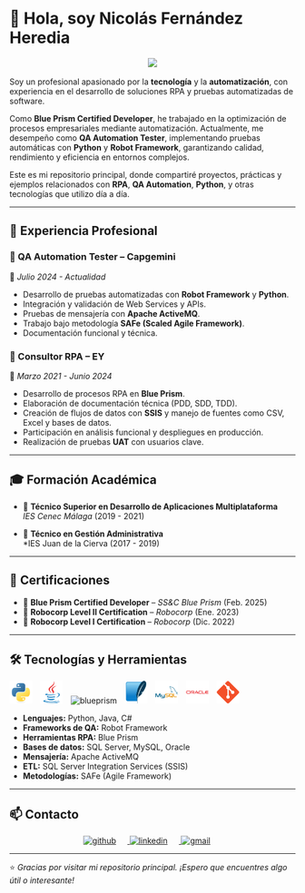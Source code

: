# 👋 Hola, soy Nicolás Fernández Heredia

<p align="center">
  <img src="https://i.ibb.co/m4L4c4t/Nico-Fernandez.gif">
</p>

Soy un profesional apasionado por la **tecnología** y la **automatización**, con experiencia en el desarrollo de soluciones RPA y pruebas automatizadas de software.

Como **Blue Prism Certified Developer**, he trabajado en la optimización de procesos empresariales mediante automatización. Actualmente, me desempeño como **QA Automation Tester**, implementando pruebas automáticas con **Python** y **Robot Framework**, garantizando calidad, rendimiento y eficiencia en entornos complejos.

Este es mi repositorio principal, donde compartiré proyectos, prácticas y ejemplos relacionados con **RPA**, **QA Automation**, **Python**, y otras tecnologías que utilizo día a día.

---

## 🚀 Experiencia Profesional

### 🧪 QA Automation Tester – Capgemini  
📍 *Julio 2024 - Actualidad*

- Desarrollo de pruebas automatizadas con **Robot Framework** y **Python**.
- Integración y validación de Web Services y APIs.
- Pruebas de mensajería con **Apache ActiveMQ**.
- Trabajo bajo metodología **SAFe (Scaled Agile Framework)**.
- Documentación funcional y técnica.

### 🤖 Consultor RPA – EY  
📍 *Marzo 2021 - Junio 2024*

- Desarrollo de procesos RPA en **Blue Prism**.
- Elaboración de documentación técnica (PDD, SDD, TDD).
- Creación de flujos de datos con **SSIS** y manejo de fuentes como CSV, Excel y bases de datos.
- Participación en análisis funcional y despliegues en producción.
- Realización de pruebas **UAT** con usuarios clave.

---

## 🎓 Formación Académica

- 📌 **Técnico Superior en Desarrollo de Aplicaciones Multiplataforma**  
  *IES Cenec Málaga* (2019 - 2021)

- 📌 **Técnico en Gestión Administrativa**  
  *IES Juan de la Cierva (2017 - 2019)

---

## 🏅 Certificaciones

- 🧠 **Blue Prism Certified Developer** – *SS&C Blue Prism* (Feb. 2025)  
- 🤖 **Robocorp Level II Certification** – *Robocorp* (Ene. 2023)  
- 🤖 **Robocorp Level I Certification** – *Robocorp* (Dic. 2022)  

---

## 🛠️ Tecnologías y Herramientas

<p align="left">
  <img src="https://raw.githubusercontent.com/devicons/devicon/master/icons/python/python-original.svg" alt="python" width="40" height="40" style="margin-right: 10px;" />
  <img src="https://raw.githubusercontent.com/devicons/devicon/master/icons/java/java-original.svg" alt="java" width="40" height="40" style="margin-right: 10px;" />
  <img src="https://encrypted-tbn0.gstatic.com/images?q=tbn:ANd9GcQvFf5eMGB_WA-oGFI-CC9mzVzKVjUbgLE9KA&s" alt="blueprism" width="40" height="40" style="margin-right: 10px;" />
  <img src="https://raw.githubusercontent.com/devicons/devicon/master/icons/sqlite/sqlite-original.svg" alt="sql" width="40" height="40" style="margin-right: 10px;" />
  <img src="https://raw.githubusercontent.com/devicons/devicon/master/icons/mysql/mysql-original-wordmark.svg" alt="mysql" width="40" height="40" style="margin-right: 10px;" />
  <img src="https://raw.githubusercontent.com/devicons/devicon/master/icons/oracle/oracle-original.svg" alt="oracle" width="40" height="40" style="margin-right: 10px;" />
  <img src="https://raw.githubusercontent.com/devicons/devicon/master/icons/git/git-original.svg" alt="git" width="40" height="40" style="margin-right: 10px;" />
</p>

- **Lenguajes:** Python, Java, C#  
- **Frameworks de QA:** Robot Framework  
- **Herramientas RPA:** Blue Prism  
- **Bases de datos:** SQL Server, MySQL, Oracle  
- **Mensajería:** Apache ActiveMQ  
- **ETL:** SQL Server Integration Services (SSIS)  
- **Metodologías:** SAFe (Agile Framework)  

---

## 📫 Contacto

<p align="center">
  <a href="https://github.com/XXnikoDarkXX">
    <img src="https://cdn.jsdelivr.net/npm/simple-icons@3.0.1/icons/github.svg" alt="github" height="40" style="margin-right: 20px;">
  </a>
  <a href="https://www.linkedin.com/in/nicolás-fernández-4bb9151a7/">
    <img src="https://cdn.jsdelivr.net/npm/simple-icons@3.0.1/icons/linkedin.svg" alt="linkedin" height="40" style="margin-right: 20px;">
  </a>
  <a href="mailto:nicolasfernandezheredia@gmail.com">
    <img src="https://cdn.jsdelivr.net/npm/simple-icons@3.0.1/icons/gmail.svg" alt="gmail" height="40" style="margin-right: 20px;">
  </a>
</p>

---

⭐️ *Gracias por visitar mi repositorio principal. ¡Espero que encuentres algo útil o interesante!*

